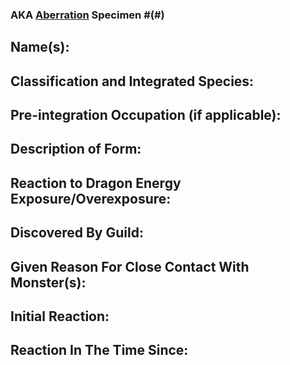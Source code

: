 ### AKA [Aberration](Glossary.md) Specimen #(#)
## Name(s):

## Classification and Integrated Species:

## Pre-integration Occupation (if applicable):

## Description of Form:

## Reaction to Dragon Energy Exposure/Overexposure:

## Discovered By Guild:

## Given Reason For Close Contact With Monster(s):

## Initial Reaction:

## Reaction In The Time Since:

